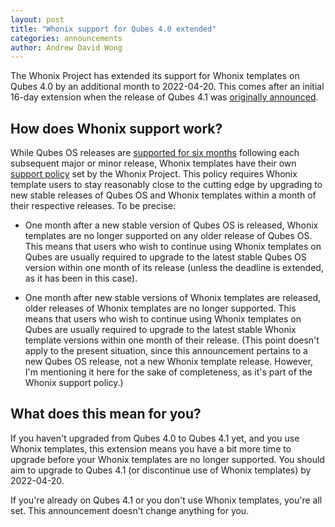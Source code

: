 ```yaml
---
layout: post
title: "Whonix support for Qubes 4.0 extended"
categories: announcements
author: Andrew David Wong
---
```


The Whonix Project has extended its support for Whonix templates on
Qubes 4.0 by an additional month to 2022-04-20. This comes after an
initial 16-day extension when the release of Qubes 4.1 was [originally
announced].

## How does Whonix support work?

While Qubes OS releases are [supported for six months] following each
subsequent major or minor release, Whonix templates have their own
[support policy] set by the Whonix Project. This policy requires Whonix
template users to stay reasonably close to the cutting edge by upgrading
to new stable releases of Qubes OS and Whonix templates within a month
of their respective releases. To be precise:

- One month after a new stable version of Qubes OS is released, Whonix
  templates are no longer supported on any older release of Qubes OS.
  This means that users who wish to continue using Whonix templates on
  Qubes are usually required to upgrade to the latest stable Qubes OS
  version within one month of its release (unless the deadline is
  extended, as it has been in this case).

- One month after new stable versions of Whonix templates are released,
  older releases of Whonix templates are no longer supported. This means
  that users who wish to continue using Whonix templates on Qubes are
  usually required to upgrade to the latest stable Whonix template
  versions within one month of their release. (This point doesn't apply
  to the present situation, since this announcement pertains to a new
  Qubes OS release, not a new Whonix template release. However, I'm
  mentioning it here for the sake of completeness, as it's part of the
  Whonix support policy.)

## What does this mean for you?

If you haven't upgraded from Qubes 4.0 to Qubes 4.1 yet, and you use
Whonix templates, this extension means you have a bit more time to
upgrade before your Whonix templates are no longer supported. You should
aim to upgrade to Qubes 4.1 (or discontinue use of Whonix templates) by
2022-04-20.

If you're already on Qubes 4.1 or you don't use Whonix templates, you're
all set. This announcement doesn't change anything for you.


[originally announced]: /news/2022/02/04/qubes-4-1-0/
[supported for six months]: https://doc.qubes-os.org/en/latest/user/downloading-installing-upgrading/supported-releases.html#qubes-os
[support policy]: https://doc.qubes-os.org/en/latest/user/downloading-installing-upgrading/supported-releases.html#note-on-whonix-support
